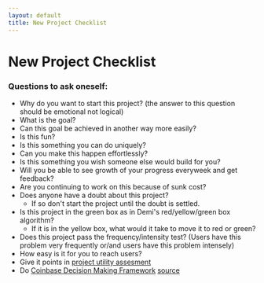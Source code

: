 ```yaml
---
layout: default
title: New Project Checklist
---
```


# New Project Checklist

### Questions to ask oneself:

- Why do you want to start this project? (the answer to this question should be emotional not logical)
- What is the goal?
- Can this goal be achieved in another way more easily?
- Is this fun?
- Is this something you can do uniquely?
- Can you make this happen effortlessly?
- Is this something you wish someone else would build for you?
- Will you be able to see growth of your progress everyweek and get feedback?
- Are you continuing to work on this because of sunk cost?
- Does anyone have a doubt about this project?
  - If so don't start the project until the doubt is settled.
- Is this project in the green box as in Demi's red/yellow/green box algorithm?
  - If it is in the yellow box, what would it take to move it to red or green?
- Does this project pass the frequency/intensity test? (Users have this problem very frequently or/and users have this problem intensely)
- How easy is it for you to reach users?
- Give it points in [project utility assesment](https://docs.google.com/spreadsheets/d/17D8YyYGm94tBt5lFE8TDDtPfXLCFKxDXroBr-iJ6JV4/edit?usp=drive_web&ouid=110291342688342715176)
- Do [Coinbase Decision Making Framework](https://docs.google.com/spreadsheets/d/1xYCr46GeyeZ-JJMyxWRM0sb-1DI3lqNGwQ5iBxKCOqA/edit#gid=0) [source](https://medium.com/@barmstrong/how-we-make-decisions-at-coinbase-cd6c630322e9)
